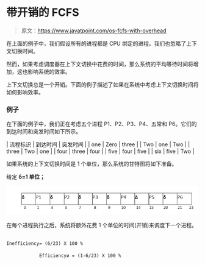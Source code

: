# 带开销的 FCFS

> 原文：<https://www.javatpoint.com/os-fcfs-with-overhead>

在上面的例子中，我们假设所有的进程都是 CPU 绑定的进程。我们也忽略了上下文切换时间。

然而，如果考虑调度器在上下文切换中花费的时间，那么系统的平均等待时间将增加，这也影响系统的效率。

上下文切换总是一个开销。下面的例子描述了如果在系统中考虑上下文切换时间将如何影响效率。

### 例子

在下面的例子中，我们正在考虑五个进程 P1、P2、P3、P4、五常和 P6。它们的到达时间和突发时间如下所示。

| 流程标识 | 到达时间 | 突发时间 |
| one | Zero | three |
| Two | one | Two |
| three | Two | one |
| four | three | four |
| five | four | five |
| six | five | Two |

如果系统的上下文切换时间是 1 个单位，那么系统的甘特图将如下准备。

给定 **δ=1 单位；**

![os FCFS with Overhead](img/9aa1f1457273a06e3bff044f3110fd32.png)

在每个进程执行之后，系统将额外花费 1 个单位的时间(开销)来调度下一个进程。

```

Inefficiency= (6/23) X 100 % 

			Efficiencyͷ = (1-6/23) X 100 % 

```